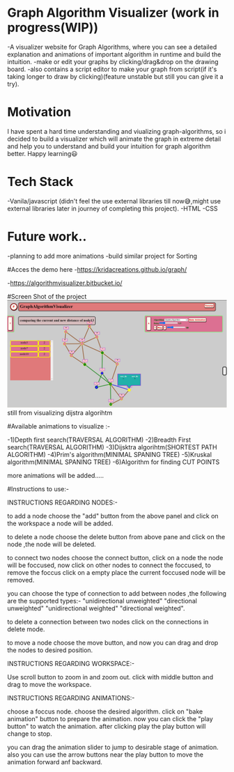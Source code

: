 # Graph Algorithm Visualizer (work in progress(WIP))

-A visualizer website for Graph Algorithms, where you can see a detailed explanation and animations of important algorithm in runtime and build the intuition.
-make or edit your graphs by clicking/drag&drop on the drawing board.
-also contains a script editor to make your graph from script(if it's taking longer to draw by clicking)(feature unstable but still you can give it a try).


# Motivation 

I have spent a hard time understanding and viualizing graph-algorithms, so i decided to build a visualizer which will animate the graph in extreme detail and help you to understand and build your intuition for graph algorithm better. Happy learning😃 

# Tech Stack

-Vanila/javascript (didn't feel the use external libraries till now😅,might use external libraries later in journey of completing this project).
-HTML
-CSS

# Future work.. 

-planning to add more animations 
-build similar project for Sorting

#Acces the demo here
-https://kridacreations.github.io/graph/

-https://algorithmvisualizer.bitbucket.io/

#Screen Shot of the project
![Demo screen shot](images/demo_image.jpg)
still from visualizing dijstra algorihtm


#Available animations to visualize :-

-1)Depth first search(TRAVERSAL ALGORITHM)
-2)Breadth First search(TRAVERSAL ALGORITHM)
-3)Dijsktra algorihtm(SHORTEST PATH ALGORITHM)
-4)Prim's algorithm(MINIMAL SPANING TREE)
-5)Kruskal algorithm(MINIMAL SPANING TREE)
-6)Algorithm for finding CUT POINTS

more animations will be added.....


#Instructions to use:-

INSTRUCTIONS REGARDING NODES:-

to add a node choose the "add" button from the above panel and click on the workspace a node will be added.

to delete a node choose the delete button from above pane and click on the node ,the node will be deleted.

to connect two nodes choose the connect button, click on a node the node will be foccused, now click on other nodes to connect the foccused, to remove the foccus click on a empty place the current foccused node will be removed.

you can choose the type of connection to add between nodes ,the following are the supported types:- "unidirectional unweighted" "directional unweighted" "unidirectional weighted" "directional weighted".

to delete a connection between two nodes click on the connections in delete mode.

to move a node choose the move button, and now you can drag and drop the nodes to desired position.

INSTRUCTIONS REGARDING WORKSPACE:-

Use scroll button to zoom in and zoom out.
click with middle button and drag to move the workspace.


INSTRUCTIONS REGARDING ANIMATIONS:-

choose a foccus node.
choose the desired algorithm.
click on "bake animation" button to prepare the animation.
now you can click the "play button" to watch the animation.
after clicking play the play button will change to stop.

you can drag the animation slider to jump to desirable stage of animation.
also you can use the arrow buttons near the play button to move the animation forward anf backward. 





